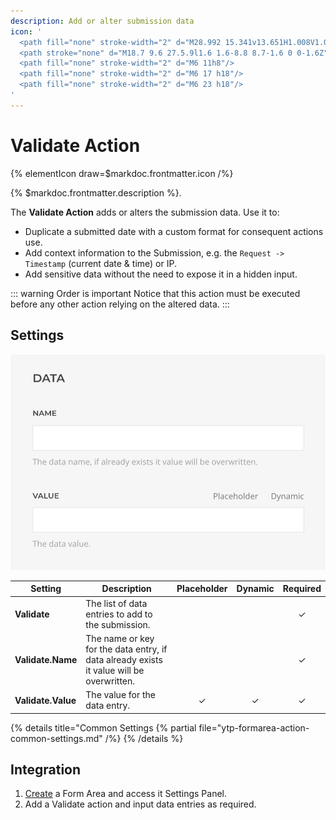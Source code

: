 ```yaml
---
description: Add or alter submission data
icon: '
  <path fill="none" stroke-width="2" d="M28.992 15.341v13.651H1.008V1.008h13.651"/>
  <path stroke="none" d="M18.7 9.6 27.5.9l1.6 1.6-8.8 8.7-1.6 0 0-1.6Z"/>
  <path fill="none" stroke-width="2" d="M6 11h8"/>
  <path fill="none" stroke-width="2" d="M6 17 h18"/>
  <path fill="none" stroke-width="2" d="M6 23 h18"/>
'
---
```


# Validate Action

{% elementIcon draw=$markdoc.frontmatter.icon /%}

{% $markdoc.frontmatter.description %}.

The **Validate Action** adds or alters the submission data. Use it to:

- Duplicate a submitted date with a custom format for consequent actions use.
- Add context information to the Submission, e.g. the `Request -> Timestamp` (current date & time) or IP.
- Add sensitive data without the need to expose it in a hidden input.

::: warning Order is important
Notice that this action must be executed before any other action relying on the altered data.
:::

## Settings

![Validate Action Settings](./assets/action-data-settings.webp)

| Setting | Description | Placeholder | Dynamic | Required |
| ------- | ----------- | :---------: | :-----: | :------: |
| **Validate** | The list of data entries to add to the submission.  | | | &#x2713; |
| **Validate.Name** | The name or key for the data entry, if data already exists it value will be overwritten. | | | &#x2713; |
| **Validate.Value** | The value for the data entry. | &#x2713; | &#x2713; | &#x2713; |

{% details title="Common Settings
    {% partial file="ytp-formarea-action-common-settings.md" /%}
{% /details %}

## Integration

1. [Create](../../integration) a Form Area and access it Settings Panel.
1. Add a Validate action and input data entries as required.

